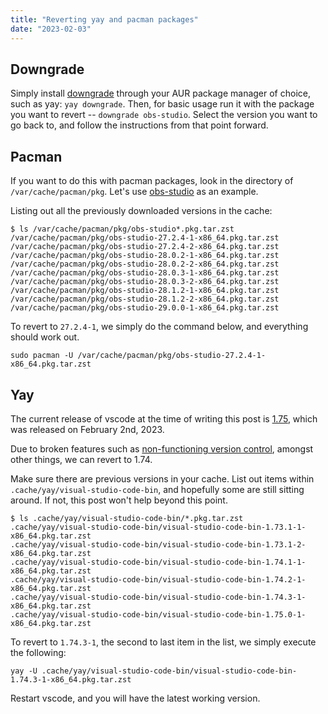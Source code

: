 ```yaml
---
title: "Reverting yay and pacman packages"
date: "2023-02-03"
---
```


## Downgrade

Simply install [downgrade](https://aur.archlinux.org/packages/downgrade) through your AUR package manager of choice, such as yay: `yay downgrade`. Then, for basic usage run it with the package you want to revert -- `downgrade obs-studio`. Select the version you want to go back to, and follow the instructions from that point forward.

## Pacman

If you want to do this with pacman packages, look in the directory of `/var/cache/pacman/pkg`. Let's use [obs-studio](https://github.com/obsproject/obs-studio) as an example.

Listing out all the previously downloaded versions in the cache:

```
$ ls /var/cache/pacman/pkg/obs-studio*.pkg.tar.zst
/var/cache/pacman/pkg/obs-studio-27.2.4-1-x86_64.pkg.tar.zst
/var/cache/pacman/pkg/obs-studio-27.2.4-2-x86_64.pkg.tar.zst
/var/cache/pacman/pkg/obs-studio-28.0.2-1-x86_64.pkg.tar.zst
/var/cache/pacman/pkg/obs-studio-28.0.2-2-x86_64.pkg.tar.zst
/var/cache/pacman/pkg/obs-studio-28.0.3-1-x86_64.pkg.tar.zst
/var/cache/pacman/pkg/obs-studio-28.0.3-2-x86_64.pkg.tar.zst
/var/cache/pacman/pkg/obs-studio-28.1.2-1-x86_64.pkg.tar.zst
/var/cache/pacman/pkg/obs-studio-28.1.2-2-x86_64.pkg.tar.zst
/var/cache/pacman/pkg/obs-studio-29.0.0-1-x86_64.pkg.tar.zst
```

To revert to `27.2.4-1`, we simply do the command below, and everything should work out.

```
sudo pacman -U /var/cache/pacman/pkg/obs-studio-27.2.4-1-x86_64.pkg.tar.zst
```

## Yay

The current release of vscode at the time of writing this post is [1.75](https://github.com/microsoft/vscode/releases/tag/1.75.0), which was released on February 2nd, 2023.

Due to broken features such as [non-functioning version control](https://github.com/microsoft/vscode/issues/173315), amongst other things, we can revert to 1.74.

Make sure there are previous versions in your cache. List out items within `.cache/yay/visual-studio-code-bin`, and hopefully some are still sitting around. If not, this post won't help beyond this point.

```
$ ls .cache/yay/visual-studio-code-bin/*.pkg.tar.zst
.cache/yay/visual-studio-code-bin/visual-studio-code-bin-1.73.1-1-x86_64.pkg.tar.zst
.cache/yay/visual-studio-code-bin/visual-studio-code-bin-1.73.1-2-x86_64.pkg.tar.zst
.cache/yay/visual-studio-code-bin/visual-studio-code-bin-1.74.1-1-x86_64.pkg.tar.zst
.cache/yay/visual-studio-code-bin/visual-studio-code-bin-1.74.2-1-x86_64.pkg.tar.zst
.cache/yay/visual-studio-code-bin/visual-studio-code-bin-1.74.3-1-x86_64.pkg.tar.zst
.cache/yay/visual-studio-code-bin/visual-studio-code-bin-1.75.0-1-x86_64.pkg.tar.zst
```

To revert to `1.74.3-1`, the second to last item in the list, we simply execute the following:

```
yay -U .cache/yay/visual-studio-code-bin/visual-studio-code-bin-1.74.3-1-x86_64.pkg.tar.zst
```

Restart vscode, and you will have the latest working version.

